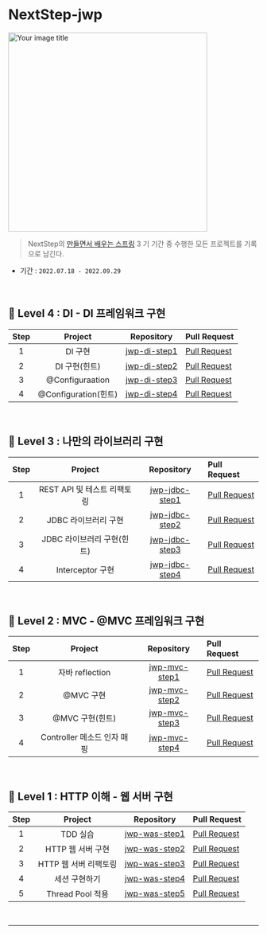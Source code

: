 # NextStep-jwp

<img src="https://i.imgur.com/7auQz8Z.png" alt="Your image title" width="400"/><br>

> NextStep의 [만들면서 배우는 스프링](https://edu.nextstep.camp/c/8fWRxNWU/) 3 기 기간 중 수행한 모든 프로젝트를 기록으로 남긴다.

* 기간 : ``2022.07.18 - 2022.09.29``

<br>

## 🐓 Level 4 : DI - DI 프레임워크 구현


| Step |      Project       |                              Repository                               | Pull Request |
|:---:|:------------------:|:---------------------------------------------------------------------:|:---|
| 1 |       DI 구현        |    [jwp-di-step1](https://github.com/headF1rst/jwp-di/tree/step1)     | [Pull Request](https://github.com/next-step/jwp-di/pull/129) |
| 2 |     DI 구현(힌트)      |    [jwp-di-step2](https://github.com/headF1rst/jwp-di/tree/step2)     | [Pull Request](https://github.com/next-step/jwp-di/pull/132) |
| 3 |  @Configuraation   | [jwp-di-step3]() | [Pull Request]() |
| 4 | @Configuration(힌트) | [jwp-di-step4]() | [Pull Request]() |

<br>

## 🐥 Level 3 : 나만의 라이브러리 구현

| Step |       Project       |                             Repository                             | Pull Request |
|:---:|:-------------------:|:------------------------------------------------------------------:|:---|
| 1 | REST API 및 테스트 리팩토링 | [jwp-jdbc-step1](https://github.com/headF1rst/jwp-jdbc/tree/step1) | [Pull Request](https://github.com/next-step/jwp-jdbc/pull/166) |
| 2 |    JDBC 라이브러리 구현    | [jwp-jdbc-step2](https://github.com/headF1rst/jwp-jdbc/tree/step2) | [Pull Request](https://github.com/next-step/jwp-jdbc/pull/175) |
| 3 |  JDBC 라이브러리 구현(힌트)  | [jwp-jdbc-step3](https://github.com/headF1rst/jwp-jdbc/tree/step3) | [Pull Request](https://github.com/next-step/jwp-jdbc/pull/180) |
| 4 |   Interceptor 구현    | [jwp-jdbc-step4](https://github.com/headF1rst/jwp-jdbc/tree/step4) | [Pull Request](https://github.com/next-step/jwp-jdbc/pull/186) |

<br>

## 🐣 Level 2 : MVC - @MVC 프레임워크 구현

| Step |       Project        |                            Repository                            | Pull Request                                                  |
|:---:|:--------------------:|:----------------------------------------------------------------:|:--------------------------------------------------------------|
| 1 |    자바 reflection     | [jwp-mvc-step1](https://github.com/headF1rst/jwp-mvc/tree/step1) | [Pull Request](https://github.com/next-step/jwp-mvc/pull/225) |
| 2 |       @MVC 구현        | [jwp-mvc-step2](https://github.com/headF1rst/jwp-mvc/tree/step2) | [Pull Request](https://github.com/next-step/jwp-mvc/pull/239) |
| 3 |     @MVC 구현(힌트)      | [jwp-mvc-step3](https://github.com/headF1rst/jwp-mvc/tree/step3) | [Pull Request](https://github.com/next-step/jwp-mvc/pull/245) |
| 4 | Controller 메소드 인자 매핑 | [jwp-mvc-step4](https://github.com/headF1rst/jwp-mvc/tree/step4) | [Pull Request](https://github.com/next-step/jwp-mvc/pull/257)                                              |

<br>

## 🥚 Level 1 : HTTP 이해 - 웹 서버 구현

| Step |    Project     |                            Repository                            | Pull Request |
|:----:|:--------------:|:----------------------------------------------------------------:|:---|
|  1   |     TDD 실습     | [jwp-was-step1](https://github.com/headF1rst/jwp-was/tree/step1) | [Pull Request](https://github.com/next-step/jwp-was/pull/250) |
|  2   |  HTTP 웹 서버 구현  | [jwp-was-step2](https://github.com/headF1rst/jwp-was/tree/step2) | [Pull Request](https://github.com/next-step/jwp-was/pull/303) |
|  3   | HTTP 웹 서버 리팩토링 | [jwp-was-step3](https://github.com/headF1rst/jwp-was/tree/step3) | [Pull Request](https://github.com/next-step/jwp-was/pull/332) |
|  4   |    세션 구현하기     | [jwp-was-step4](https://github.com/headF1rst/jwp-was/tree/step4) | [Pull Request](https://github.com/next-step/jwp-was/pull/365) |
|  5   |    Thread Pool 적용     | [jwp-was-step5](https://github.com/headF1rst/jwp-was/tree/step5) | [Pull Request](https://github.com/next-step/jwp-was/pull/380) |

<br>

---

